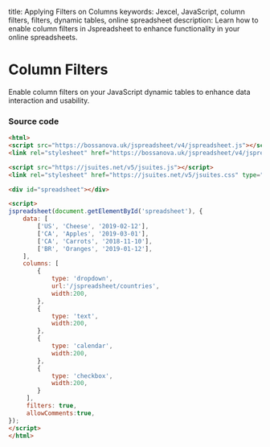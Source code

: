 title: Applying Filters on Columns
keywords: Jexcel, JavaScript, column filters, filters, dynamic tables, online spreadsheet
description: Learn how to enable column filters in Jspreadsheet to enhance functionality in your online spreadsheets.

# Column Filters

Enable column filters on your JavaScript dynamic tables to enhance data interaction and usability.

### Source code

```html
<html>
<script src="https://bossanova.uk/jspreadsheet/v4/jspreadsheet.js"></script>
<link rel="stylesheet" href="https://bossanova.uk/jspreadsheet/v4/jspreadsheet.css" type="text/css" />

<script src="https://jsuites.net/v5/jsuites.js"></script>
<link rel="stylesheet" href="https://jsuites.net/v5/jsuites.css" type="text/css" />

<div id="spreadsheet"></div>

<script>
jspreadsheet(document.getElementById('spreadsheet'), {
    data: [
        ['US', 'Cheese', '2019-02-12'],
        ['CA', 'Apples', '2019-03-01'],
        ['CA', 'Carrots', '2018-11-10'],
        ['BR', 'Oranges', '2019-01-12'],
    ],
    columns: [
        {
            type: 'dropdown',
            url:'/jspreadsheet/countries',
            width:200,
        },
        {
            type: 'text',
            width:200,
        },
        {
            type: 'calendar',
            width:200,
        },
        {
            type: 'checkbox',
            width:200,
        }
     ],
     filters: true,
     allowComments:true,
});
</script>
</html>
```

